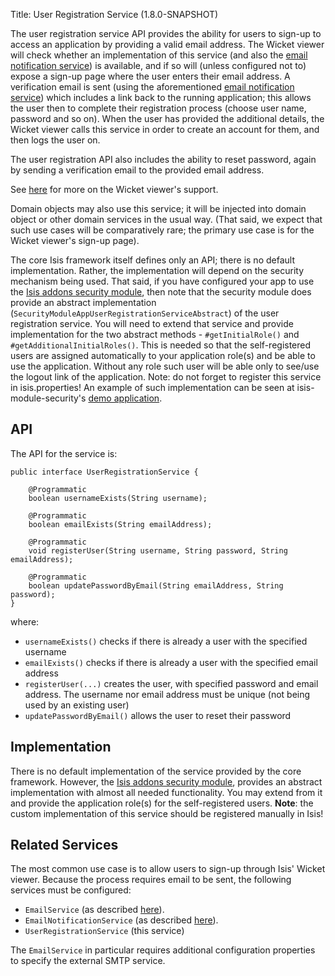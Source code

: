 Title: User Registration Service (1.8.0-SNAPSHOT)

The user registration service API provides the ability for users to sign-up to access an application by providing a valid email address.  The Wicket viewer will check whether an implementation of this service (and also the [email notification service](./email-notification-service.html)) is available, and if so will (unless configured not to) expose a sign-up page where the user enters their email address.  A verification email is sent (using the aforementioned [email notification service](./email-notification-service.html)) which includes a link back to the running application; this allows the user then to complete their registration process (choose user name, password and so on).  When the user has provided the additional details, the Wicket viewer calls this service in order to create an account for them, and then logs the user on.

The user registration API also includes the ability to reset password, again by sending a verification email to the provided email address.

See [here](../../components/viewers/wicket/user-registration.html) for more on the Wicket viewer's support.

Domain objects may also use this service; it will be injected into domain object or other domain services in the usual way.  (That said, we expect that such use cases will be comparatively rare; the primary use case is for the Wicket viewer's sign-up page).

The core Isis framework itself defines only an API; there is no default implementation.  Rather, the implementation will depend on the security mechanism being used.  That said, if you have configured your app to use the [Isis addons security module](http://github.com/isisaddons/isis-module-security), then note that the security module does provide an abstract implementation (`SecurityModuleAppUserRegistrationServiceAbstract`) of the user registration service.  You will need to extend that service and provide implementation for the two abstract methods - `#getInitialRole()` and `#getAdditionalInitialRoles()`. This is needed so that the self-registered users are assigned automatically to your application role(s) and be able to use the application. Without any role such user will be able only to see/use the logout link of the application.
Note: do not forget to register this service in isis.properties!
An example of such implementation can be seen at isis-module-security's [demo application](https://github.com/isisaddons/isis-module-security/blob/master/webapp/src/main/java/org/isisaddons/module/security/webapp/AppUserRegistrationService.java).

## API

The API for the service is:

    public interface UserRegistrationService {

        @Programmatic
        boolean usernameExists(String username);

        @Programmatic
        boolean emailExists(String emailAddress);

        @Programmatic
        void registerUser(String username, String password, String emailAddress);

        @Programmatic
        boolean updatePasswordByEmail(String emailAddress, String password);
    }

where:

* `usernameExists()` checks if there is already a user with the specified username
* `emailExists()` checks if there is already a user with the specified email address
* `registerUser(...)` creates the user, with specified password and email address.  The username nor email address must be unique (not being used by an existing user)
* `updatePasswordByEmail()` allows the user to reset their password
      
## Implementation

There is no default implementation of the service provided by the core framework.  However, the [Isis addons security module](http://github.com/isisaddons/isis-module-security), provides an abstract implementation with almost all needed functionality. You may extend from it and provide the application role(s) for the self-registered users. **Note**: the custom implementation of this service should be registered manually in Isis!

## Related Services

The most common use case is to allow users to sign-up through Isis' Wicket viewer.  Because the process requires email to be sent, the following services must be configured:

* `EmailService` (as described [here](./email-service.html)).
* `EmailNotificationService` (as described [here](./email-notification-service.html)).
* `UserRegistrationService` (this service)

The `EmailService` in particular requires additional configuration properties to specify the external SMTP service.
